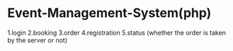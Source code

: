 # Event-Management-System(php)
1.login
2.booking
3.order
4.registration
5.status (whether the order is taken by the server or not)
